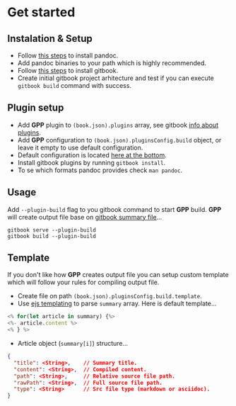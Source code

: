 # Get started

## Instalation & Setup

* Follow [this steps](http://pandoc.org/installing.html) to install pandoc.
* Add pandoc binaries to your path which is highly recommended.
* Follow [this steps](https://toolchain.gitbook.com/setup.html) to install gitbook.
* Create initial gitbook project arhitecture and test if you can execute `gitbook build` command with success.

## Plugin setup

* Add **GPP** plugin to `(book.json).plugins` array, see gitbook [info about plugins](https://toolchain.gitbook.com/plugins).
* Add **GPP** configuration to `(book.json).pluginsConfig.build` object, or leave it empty to use default configuration.
* Default configuration is located [here at the bottom](https://plugins.gitbook.com/plugin/build).
* Install gitbook plugins by running `gitbook install`.
* To se which formats pandoc provides check `man pandoc`.

## Usage

Add `--plugin-build` flag to you gitbook command to start **GPP** build.
**GPP** will create output file base on [gitbook summary file](https://toolchain.gitbook.com/pages.html)...

```shell
gitbook serve --plugin-build
gitbook build --plugin-build
```

## Template

If you don't like how **GPP** creates output file you can setup custom
template which will follow your rules for compiling output file.

* Create file on path `(book.json).pluginsConfig.build.template`.
* Use [ejs templating](http://www.embeddedjs.com/) to parse `summary` array. Here is default template...

```javascript
<% for(let article in summary) {%>
<%- article.content %>
<% } %>
```

* Article object (`summary[i]`) structure... 

```json
{
  "title": <String>,    // Summary title.
  "content": <String>,  // Compiled content.
  "path": <String>,     // Relative source file path.
  "rawPath": <String>,  // Full source file path.
  "type": <String>      // Src file type (markdown or asciidoc).
}
```
